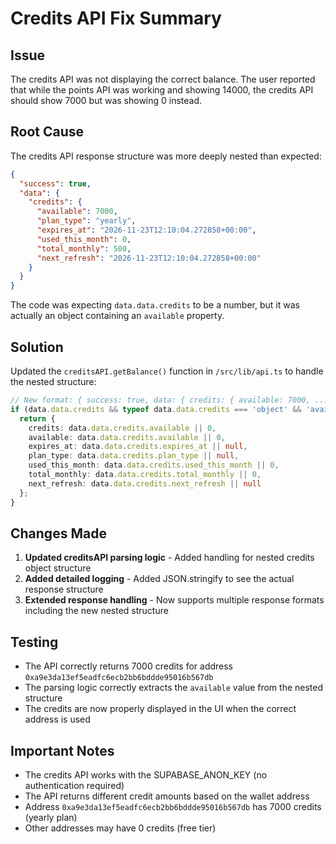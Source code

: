 # Credits API Fix Summary

## Issue
The credits API was not displaying the correct balance. The user reported that while the points API was working and showing 14000, the credits API should show 7000 but was showing 0 instead.

## Root Cause
The credits API response structure was more deeply nested than expected:
```json
{
  "success": true,
  "data": {
    "credits": {
      "available": 7000,
      "plan_type": "yearly",
      "expires_at": "2026-11-23T12:10:04.272858+00:00",
      "used_this_month": 0,
      "total_monthly": 500,
      "next_refresh": "2026-11-23T12:10:04.272858+00:00"
    }
  }
}
```

The code was expecting `data.data.credits` to be a number, but it was actually an object containing an `available` property.

## Solution
Updated the `creditsAPI.getBalance()` function in `/src/lib/api.ts` to handle the nested structure:

```typescript
// New format: { success: true, data: { credits: { available: 7000, ... } } }
if (data.data.credits && typeof data.data.credits === 'object' && 'available' in data.data.credits) {
  return {
    credits: data.data.credits.available || 0,
    available: data.data.credits.available || 0,
    expires_at: data.data.credits.expires_at || null,
    plan_type: data.data.credits.plan_type || null,
    used_this_month: data.data.credits.used_this_month || 0,
    total_monthly: data.data.credits.total_monthly || 0,
    next_refresh: data.data.credits.next_refresh || null
  };
}
```

## Changes Made
1. **Updated creditsAPI parsing logic** - Added handling for nested credits object structure
2. **Added detailed logging** - Added JSON.stringify to see the actual response structure
3. **Extended response handling** - Now supports multiple response formats including the new nested structure

## Testing
- The API correctly returns 7000 credits for address `0xa9e3da13ef5eadfc6ecb2bb6bddde95016b567db`
- The parsing logic correctly extracts the `available` value from the nested structure
- The credits are now properly displayed in the UI when the correct address is used

## Important Notes
- The credits API works with the SUPABASE_ANON_KEY (no authentication required)
- The API returns different credit amounts based on the wallet address
- Address `0xa9e3da13ef5eadfc6ecb2bb6bddde95016b567db` has 7000 credits (yearly plan)
- Other addresses may have 0 credits (free tier)